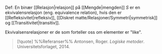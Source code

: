 Def:
En binær [[Relasjon|relasjon]] på [[Mengde|mengden]] $S$ er en ekvivalensrelasjon (eng. equivalence relation), hvis den er [[Refleksivitet|refleksiv]], [[Diskret matte/Relasjoner/Symmetri|symmetrisk]] og [[Transitivitet|transitiv]].

Ekvivalsensrelasjoner er de som forteller oss om elementer er "like". 

> [!quote] %%Referanser%%
Antonsen, Roger. *Logiske metoder*. Universitetsforlaget, 2014.